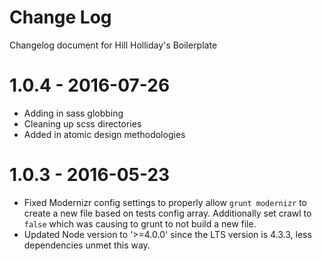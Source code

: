 # Change Log

Changelog document for Hill Holliday's Boilerplate

# 1.0.4 - 2016-07-26
- Adding in sass globbing
- Cleaning up scss directories
- Added in atomic design methodologies

# 1.0.3 - 2016-05-23
- Fixed Modernizr config settings to properly allow `grunt modernizr` to create a new file based on tests config array. Additionally set crawl to `false` which was causing to grunt to not build a new file.
- Updated Node version to '>=4.0.0' since the LTS version is 4.3.3, less dependencies unmet this way.

